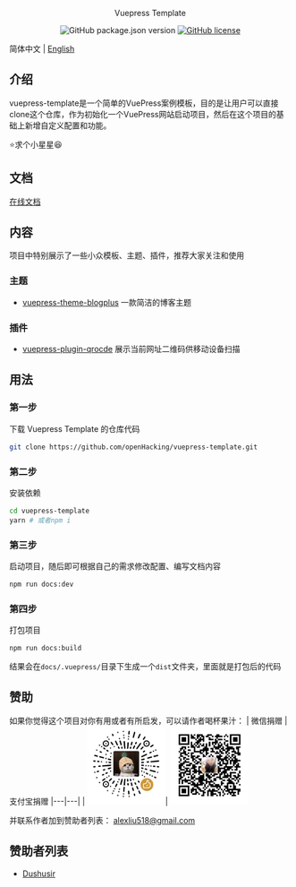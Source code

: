 <div align="center">

Vuepress Template

![GitHub package.json version](https://img.shields.io/github/package-json/v/openHacking/vuepress-template?style=flat-square)
[![GitHub license](https://img.shields.io/github/license/openHacking/vuepress-template?style=flat-square)](https://github.com/openHacking/vuepress-template)
</div>

简体中文 | [English](./README.md)

## 介绍

vuepress-template是一个简单的VuePress案例模板，目的是让用户可以直接clone这个仓库，作为初始化一个VuePress网站启动项目，然后在这个项目的基础上新增自定义配置和功能。

⭐求个小星星😆

## 文档

[在线文档](https://lwebapp.com/vuepress-template/zh/)

## 内容

项目中特别展示了一些小众模板、主题、插件，推荐大家关注和使用

### 主题

- [vuepress-theme-blogplus](https://github.com/Dushusir/vuepress-theme-blogplus) 一款简洁的博客主题

### 插件

- [vuepress-plugin-qrocde](https://github.com/openHacking/vuepress-plugin-qrcode) 展示当前网址二维码供移动设备扫描

## 用法

### 第一步

下载 Vuepress Template 的仓库代码
```sh
git clone https://github.com/openHacking/vuepress-template.git
```

### 第二步

安装依赖
```sh
cd vuepress-template
yarn # 或者npm i
```

### 第三步

启动项目，随后即可根据自己的需求修改配置、编写文档内容
```sh
npm run docs:dev
```

### 第四步

打包项目
```sh
npm run docs:build
```
结果会在`docs/.vuepress/`目录下生成一个`dist`文件夹，里面就是打包后的代码

## 赞助

如果你觉得这个项目对你有用或者有所启发，可以请作者喝杯果汁：
| 微信捐赠  | 支付宝捐赠
|---|---|
| <img src="./assets/wechat.jpg" width="140" />| <img src="./assets/alipay.jpg" width="140" />

并联系作者加到赞助者列表： alexliu518@gmail.com

## 赞助者列表

- [Dushusir](https://dushusir.github.io)